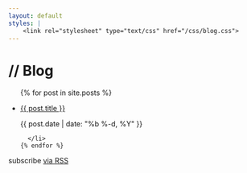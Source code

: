 ```yaml
---
layout: default
styles: |
    <link rel="stylesheet" type="text/css" href="/css/blog.css">
---
```


<div class="home">

  <h1>//&nbsp;Blog</h1>

  <ul class="posts">
    {% for post in site.posts %}
      <li class="windowpane">
        <p class="link"><a href="{{ post.url | prepend: site.baseurl }}">{{ post.title }}</a></p>
        <p class="date">{{ post.date | date: "%b %-d, %Y" }}</p>

      </li>
    {% endfor %}
  </ul>

  <p class="rss-subscribe">subscribe <a href="{{ "/feed.xml" | prepend: site.baseurl }}">via RSS</a></p>

</div>
